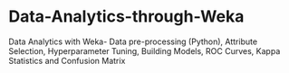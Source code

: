 # Data-Analytics-through-Weka
Data Analytics with Weka- Data pre-processing (Python), Attribute Selection, Hyperparameter Tuning, Building Models, ROC Curves, Kappa Statistics and Confusion Matrix

